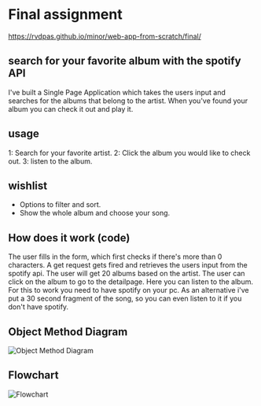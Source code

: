 # Final assignment
https://rvdpas.github.io/minor/web-app-from-scratch/final/

## search for your favorite album with the spotify API
I've built a Single Page Application which takes the users input and searches for the albums that belong to the artist.
When you've found your album you can check it out and play it.

## usage 
1: Search for your favorite artist.
2: Click the album you would like to check out.
3: listen to the album.

## wishlist
- Options to filter and sort.
- Show the whole album and choose your song.

## How does it work (code)
The user fills in the form, which first checks if there's more than 0 characters. 
A get request gets fired and retrieves the users input from the spotify api.
The user will get 20 albums based on the artist.
The user can click on the album to go to the detailpage. Here you can listen to the album. For this to work you need to have spotify on your pc. As an alternative i've put a 30 second fragment of the song, so you can even listen to it if you don't have spotify.

## Object Method Diagram
![Object Method Diagram](https://github.com/rvdpas/minor/blob/master/web-app-from-scratch/final/screenshots/object.jpg)

## Flowchart
![Flowchart](https://github.com/rvdpas/minor/blob/master/web-app-from-scratch/final/screenshots/flowchart.jpg)